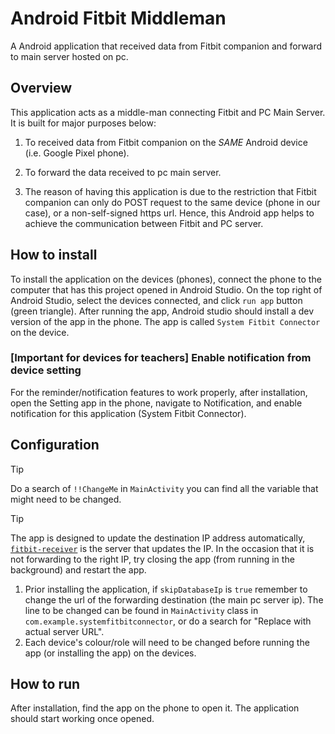 # Android Fitbit Middleman
A Android application that received data from Fitbit companion and forward to main server hosted on pc.

## Overview
This application acts as a middle-man connecting Fitbit and PC Main Server. It is built for major purposes below:

1. To received data from Fitbit companion on the *SAME* Android device (i.e. Google Pixel phone).
2. To forward the data received to pc main server.

3. The reason of having this application is due to the restriction that Fitbit companion can only do POST request
to the same device (phone in our case), or a non-self-signed https url. Hence, this Android app helps to achieve the communication
between Fitbit and PC server.

## How to install
To install the application on the devices (phones), connect the phone to the computer that has this project opened in 
Android Studio. On the top right of Android Studio, select the devices connected, and click `run app` button (green triangle).
After running the app, Android studio should install a dev version of the app in the phone. The app is called `System Fitbit Connector` on
the device.

### [Important for devices for teachers] Enable notification from device setting
For the reminder/notification features to work properly, after installation, open the Setting app in the phone, navigate
to Notification, and enable notification for this application (System Fitbit Connector).

## Configuration

> [!Tip]
> Do a search of `!!ChangeMe` in `MainActivity` you can find all the variable that might need to be changed.

> [!TIP]
> The app is designed to update the destination IP address automatically, [`fitbit-receiver`](https://github.com/Teamwork-Analytics/teamwork-visualiser-dashboard/tree/main/fitbit-receiver) is the server that updates the IP. In the occasion that it is not forwarding to the right IP, try closing the app (from running in the background) and restart the app.

1. Prior installing the application, if `skipDatabaseIp` is `true` remember to change the url of the forwarding destination (the main pc server ip). The line to be changed can be found in 
`MainActivity` class in `com.example.systemfitbitconnector`, or do a search for "Replace with actual server URL".
2. Each device's colour/role will need to be changed before running the app (or installing the app) on the devices.

## How to run
After installation, find the app on the phone to open it. The application should start working once opened.

